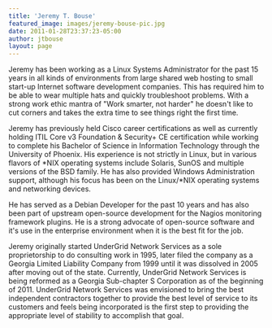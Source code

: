 ```yaml
---
title: 'Jeremy T. Bouse'
featured_image: images/jeremy-bouse-pic.jpg
date: 2011-01-28T23:37:23-05:00
author: jtbouse
layout: page
---
```

Jeremy has been working as a Linux Systems Administrator for the past 15 years in all kinds of environments from large shared web hosting to small start-up Internet software development companies. This has required him to be able to wear multiple hats and quickly troubleshoot problems. With a strong work ethic mantra of "Work smarter, not harder" he doesn't like to cut corners and takes the extra time to see things right the first time.

Jeremy has previously held Cisco career certifications as well as currently holding ITIL Core v3 Foundation & Security+ CE certification while working to complete his Bachelor of Science in Information Technology through the University of Phoenix. His experience is not strictly in Linux, but in various flavors of \*NIX operating systems include Solaris, SunOS and multiple versions of the BSD family. He has also provided Windows Administration support, although his focus has been on the Linux/\*NIX operating systems and networking devices.

He has served as a Debian Developer for the past 10 years and has also been part of upstream open-source development for the Nagios monitoring framework plugins. He is a strong advocate of open-source software and it's use in the enterprise environment when it is the best fit for the job.

Jeremy originally started UnderGrid Network Services as a sole proprietorship to do consulting work in 1995, later filed the company as a Georgia Limited Liability Company from 1999 until it was dissolved in 2005 after moving out of the state. Currently, UnderGrid Network Services is being reformed as a Georgia Sub-chapter S Corporation as of the beginning of 2011. UnderGrid Network Services was envisioned to bring the best independent contractors together to provide the best level of service to its customers and feels being incorporated is the first step to providing the appropriate level of stability to accomplish that goal.

